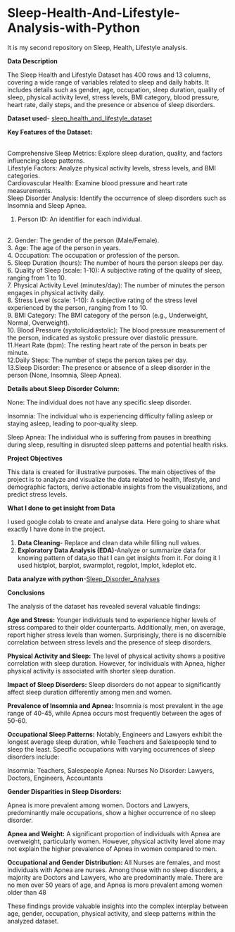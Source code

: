 # Sleep-Health-And-Lifestyle-Analysis-with-Python
It is my second repository on Sleep, Health, Lifestyle analysis.

**Data Description**

The Sleep Health and Lifestyle Dataset has 400 rows and 13 columns,
covering a wide range of variables related to sleep and daily habits.
It includes details such as gender, age, occupation, sleep duration, quality of sleep,
physical activity level, stress levels, BMI category, blood pressure, heart rate, 
daily steps, and the presence or absence of sleep disorders.

**Dataset used**- [sleep_health_and_lifestyle_dataset](https://github.com/subhashigupta01/Sleep-Health-And-Lifestyle-Analysis-with-PYTHON/blob/2b45ba4d8cf9c1506eee58a053656d779f9142a5/Sleep_health_and_lifestyle_dataset.csv) 

**Key Features of the Dataset:**

<br>
Comprehensive Sleep Metrics: Explore sleep duration, quality, and factors influencing sleep patterns.
<br>
Lifestyle Factors: Analyze physical activity levels, stress levels, and BMI categories.
<br>
Cardiovascular Health: Examine blood pressure and heart rate measurements.
<br>
Sleep Disorder Analysis: Identify the occurrence of sleep disorders such as Insomnia and Sleep Apnea.
<br>

1. Person ID: An identifier for each individual.
<br>
2. Gender: The gender of the person (Male/Female).
<br>
3. Age: The age of the person in years.
<br>
4. Occupation: The occupation or profession of the person.
<br>
5. Sleep Duration (hours): The number of hours the person sleeps per day.
<br>
6. Quality of Sleep (scale: 1-10): A subjective rating of the quality of sleep, ranging from 1 to 10.
<br>
7. Physical Activity Level (minutes/day): The number of minutes the person engages in physical activity daily.
<br>
8.  Stress Level (scale: 1-10): A subjective rating of the stress level experienced by the person, ranging from 1 to 10.
<br>
9. BMI Category: The BMI category of the person (e.g., Underweight, Normal, Overweight).
<br>
10. Blood Pressure (systolic/diastolic): The blood pressure measurement of the person, indicated as systolic pressure over diastolic pressure.
<br>
11.Heart Rate (bpm): The resting heart rate of the person in beats per minute.
<br>
12.Daily Steps: The number of steps the person takes per day.
<br>
13.Sleep Disorder: The presence or absence of a sleep disorder in the person (None, Insomnia, Sleep Apnea).


**Details about Sleep Disorder Column:**

None: The individual does not have any specific sleep disorder.

Insomnia: The individual who is experiencing difficulty falling asleep or staying asleep, leading to poor-quality sleep.

Sleep Apnea: The individual who is suffering from pauses in breathing during sleep, resulting in disrupted sleep patterns and potential health risks.


**Project Objectives**

This data is created for illustrative purposes. The main objectives of the project is to analyze and visualize the data related to health, lifestyle, and demographic factors, derive actionable insights from the visualizations, and predict stress levels. 

**What I done to get insight from Data**

I used google colab to create and analyse data. Here going to share what exactly I have done in the project.

1. **Data Cleaning**- Replace and clean data while filling null values.
2. **Exploratory Data Analysis (EDA)**-Analyze or summarize data for knowing pattern of data,so that I can get insights from it. For doing it I used histplot, barplot, swarmplot, regplot, lmplot, kdeplot etc.

**Data analyze with python**-[Sleep_Disorder_Analyses](https://github.com/subhashigupta01/Sleep-Health-And-Lifestyle-Analysis-with-PYTHON/blob/6482f2f6ab83093eedc9116e5df5acb2a6c6bf7e/Sleep_health_and_lifestyle_dataset.ipynb)

**Conclusions**

The analysis of the dataset has revealed several valuable findings:

**Age and Stress:** Younger individuals tend to experience higher levels of stress compared to their older counterparts. Additionally, men, on average, report higher stress levels than women. Surprisingly, there is no discernible correlation between stress levels and the presence of sleep disorders.

**Physical Activity and Sleep:** The level of physical activity shows a positive correlation with sleep duration. However, for individuals with Apnea, higher physical activity is associated with shorter sleep duration.

**Impact of Sleep Disorders:** Sleep disorders do not appear to significantly affect sleep duration differently among men and women.

**Prevalence of Insomnia and Apnea:** Insomnia is most prevalent in the age range of 40-45, while Apnea occurs most frequently between the ages of 50-60.

**Occupational Sleep Patterns:** Notably, Engineers and Lawyers exhibit the longest average sleep duration, while Teachers and Salespeople tend to sleep the least. Specific occupations with varying occurrences of sleep disorders include:

Insomnia: Teachers, Salespeople
Apnea: Nurses
No Disorder: Lawyers, Doctors, Engineers, Accountants

**Gender Disparities in Sleep Disorders:**

Apnea is more prevalent among women.
Doctors and Lawyers, predominantly male occupations, show a higher occurrence of no sleep disorder.

**Apnea and Weight:** A significant proportion of individuals with Apnea are overweight, particularly women. However, physical activity level alone may not explain the higher prevalence of Apnea in women compared to men.

**Occupational and Gender Distribution:**
All Nurses are females, and most individuals with Apnea are nurses.
Among those with no sleep disorders, a majority are Doctors and Lawyers, who are predominantly male.
There are no men over 50 years of age, and Apnea is more prevalent among women older than 48

These findings provide valuable insights into the complex interplay between age, gender, occupation, physical activity, and sleep patterns within the analyzed dataset.


